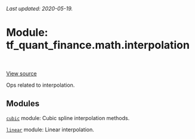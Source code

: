 <!--
This file is generated by a tool. Do not edit directly.
For open-source contributions the docs will be updated automatically.
-->

*Last updated: 2020-05-19.*

<div itemscope itemtype="http://developers.google.com/ReferenceObject">
<meta itemprop="name" content="tf_quant_finance.math.interpolation" />
<meta itemprop="path" content="Stable" />
</div>

# Module: tf_quant_finance.math.interpolation

<!-- Insert buttons and diff -->

<table class="tfo-notebook-buttons tfo-api" align="left">
</table>

<a target="_blank" href="https://github.com/google/tf-quant-finance/blob/master/tf_quant_finance/math/interpolation/__init__.py">View source</a>



Ops related to interpolation.



## Modules

[`cubic`](../../tf_quant_finance/math/interpolation/cubic.md) module: Cubic spline interpolation methods.

[`linear`](../../tf_quant_finance/math/interpolation/linear.md) module: Linear interpolation.

